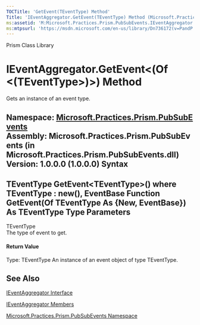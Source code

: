 ```yaml
---
TOCTitle: 'GetEvent(TEventType) Method'
Title: 'IEventAggregator.GetEvent(TEventType) Method (Microsoft.Practices.Prism.PubSubEvents)'
ms:assetid: 'M:Microsoft.Practices.Prism.PubSubEvents.IEventAggregator.GetEvent\`\`1'
ms:mtpsurl: 'https://msdn.microsoft.com/en-us/library/Dn736172(v=PandP.50)'
---
```


Prism Class Library

IEventAggregator.GetEvent&lt;(Of &lt;(TEventType&gt;)&gt;) Method
=====================================================================

Gets an instance of an event type.

**Namespace:** [Microsoft.Practices.Prism.PubSubEvents](https://msdn.microsoft.com/n:microsoft.practices.prism.pubsubevents)
**Assembly:** Microsoft.Practices.Prism.PubSubEvents (in Microsoft.Practices.Prism.PubSubEvents.dll) Version: 1.0.0.0 (1.0.0.0)
Syntax
------

<span id="syntaxToggle"></span>TEventType GetEvent&lt;TEventType&gt;() where TEventType : new(), EventBase Function GetEvent(Of TEventType As {New, EventBase}) As TEventType
Type Parameters
---------------

<span id="templatesToggle"></span>
TEventType  
The type of event to get.

#### Return Value

Type: TEventType
An instance of an event object of type TEventType.

See Also
--------


[IEventAggregator Interface](https://msdn.microsoft.com/t:microsoft.practices.prism.pubsubevents.ieventaggregator)

[IEventAggregator Members](https://msdn.microsoft.com/allmembers.t:microsoft.practices.prism.pubsubevents.ieventaggregator)

[Microsoft.Practices.Prism.PubSubEvents Namespace](https://msdn.microsoft.com/n:microsoft.practices.prism.pubsubevents)
